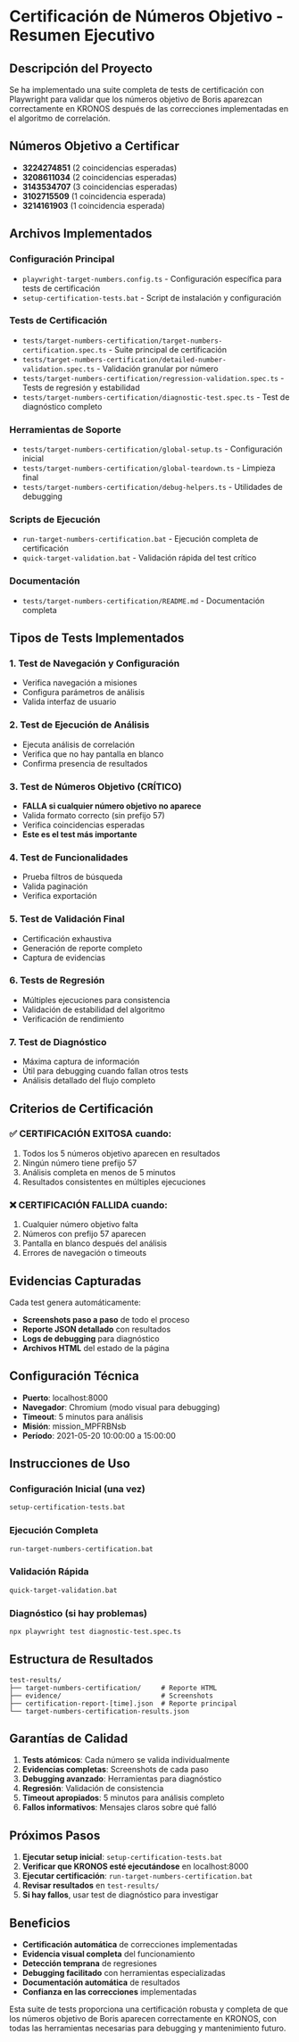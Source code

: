 # Certificación de Números Objetivo - Resumen Ejecutivo

## Descripción del Proyecto

Se ha implementado una suite completa de tests de certificación con Playwright para validar que los números objetivo de Boris aparezcan correctamente en KRONOS después de las correcciones implementadas en el algoritmo de correlación.

## Números Objetivo a Certificar

- **3224274851** (2 coincidencias esperadas)
- **3208611034** (2 coincidencias esperadas)  
- **3143534707** (3 coincidencias esperadas)
- **3102715509** (1 coincidencia esperada)
- **3214161903** (1 coincidencia esperada)

## Archivos Implementados

### Configuración Principal
- `playwright-target-numbers.config.ts` - Configuración específica para tests de certificación
- `setup-certification-tests.bat` - Script de instalación y configuración

### Tests de Certificación
- `tests/target-numbers-certification/target-numbers-certification.spec.ts` - Suite principal de certificación
- `tests/target-numbers-certification/detailed-number-validation.spec.ts` - Validación granular por número
- `tests/target-numbers-certification/regression-validation.spec.ts` - Tests de regresión y estabilidad
- `tests/target-numbers-certification/diagnostic-test.spec.ts` - Test de diagnóstico completo

### Herramientas de Soporte
- `tests/target-numbers-certification/global-setup.ts` - Configuración inicial
- `tests/target-numbers-certification/global-teardown.ts` - Limpieza final
- `tests/target-numbers-certification/debug-helpers.ts` - Utilidades de debugging

### Scripts de Ejecución
- `run-target-numbers-certification.bat` - Ejecución completa de certificación
- `quick-target-validation.bat` - Validación rápida del test crítico

### Documentación
- `tests/target-numbers-certification/README.md` - Documentación completa

## Tipos de Tests Implementados

### 1. Test de Navegación y Configuración
- Verifica navegación a misiones
- Configura parámetros de análisis
- Valida interfaz de usuario

### 2. Test de Ejecución de Análisis
- Ejecuta análisis de correlación
- Verifica que no hay pantalla en blanco
- Confirma presencia de resultados

### 3. Test de Números Objetivo (CRÍTICO)
- **FALLA si cualquier número objetivo no aparece**
- Valida formato correcto (sin prefijo 57)
- Verifica coincidencias esperadas
- **Este es el test más importante**

### 4. Test de Funcionalidades
- Prueba filtros de búsqueda
- Valida paginación
- Verifica exportación

### 5. Test de Validación Final
- Certificación exhaustiva
- Generación de reporte completo
- Captura de evidencias

### 6. Tests de Regresión
- Múltiples ejecuciones para consistencia
- Validación de estabilidad del algoritmo
- Verificación de rendimiento

### 7. Test de Diagnóstico
- Máxima captura de información
- Útil para debugging cuando fallan otros tests
- Análisis detallado del flujo completo

## Criterios de Certificación

### ✅ CERTIFICACIÓN EXITOSA cuando:
1. Todos los 5 números objetivo aparecen en resultados
2. Ningún número tiene prefijo 57
3. Análisis completa en menos de 5 minutos
4. Resultados consistentes en múltiples ejecuciones

### ❌ CERTIFICACIÓN FALLIDA cuando:
1. Cualquier número objetivo falta
2. Números con prefijo 57 aparecen
3. Pantalla en blanco después del análisis
4. Errores de navegación o timeouts

## Evidencias Capturadas

Cada test genera automáticamente:
- **Screenshots paso a paso** de todo el proceso
- **Reporte JSON detallado** con resultados
- **Logs de debugging** para diagnóstico
- **Archivos HTML** del estado de la página

## Configuración Técnica

- **Puerto**: localhost:8000
- **Navegador**: Chromium (modo visual para debugging)
- **Timeout**: 5 minutos para análisis
- **Misión**: mission_MPFRBNsb
- **Período**: 2021-05-20 10:00:00 a 15:00:00

## Instrucciones de Uso

### Configuración Inicial (una vez)
```bash
setup-certification-tests.bat
```

### Ejecución Completa
```bash
run-target-numbers-certification.bat
```

### Validación Rápida
```bash
quick-target-validation.bat
```

### Diagnóstico (si hay problemas)
```bash
npx playwright test diagnostic-test.spec.ts
```

## Estructura de Resultados

```
test-results/
├── target-numbers-certification/     # Reporte HTML
├── evidence/                         # Screenshots
├── certification-report-[time].json  # Reporte principal
└── target-numbers-certification-results.json
```

## Garantías de Calidad

1. **Tests atómicos**: Cada número se valida individualmente
2. **Evidencias completas**: Screenshots de cada paso
3. **Debugging avanzado**: Herramientas para diagnóstico
4. **Regresión**: Validación de consistencia
5. **Timeout apropiados**: 5 minutos para análisis completo
6. **Fallos informativos**: Mensajes claros sobre qué falló

## Próximos Pasos

1. **Ejecutar setup inicial**: `setup-certification-tests.bat`
2. **Verificar que KRONOS esté ejecutándose** en localhost:8000
3. **Ejecutar certificación**: `run-target-numbers-certification.bat`
4. **Revisar resultados** en `test-results/`
5. **Si hay fallos**, usar test de diagnóstico para investigar

## Beneficios

- **Certificación automática** de correcciones implementadas
- **Evidencia visual completa** del funcionamiento
- **Detección temprana** de regresiones
- **Debugging facilitado** con herramientas especializadas
- **Documentación automática** de resultados
- **Confianza en las correcciones** implementadas

Esta suite de tests proporciona una certificación robusta y completa de que los números objetivo de Boris aparecen correctamente en KRONOS, con todas las herramientas necesarias para debugging y mantenimiento futuro.